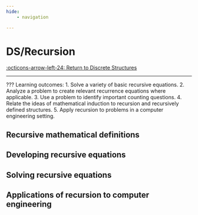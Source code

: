 ```yaml
---
hide:
    - navigation 

---
```


# DS/Recursion

[:octicons-arrow-left-24: Return to Discrete Structures](/Bodies-of-Knowledge/Discrete-Structures/)

---

??? Learning outcomes:
    1. Solve a variety of basic recursive equations.
    2. Analyze a problem to create relevant recurrence equations where applicable.
    3. Use a problem to identify important counting questions.
    4. Relate the ideas of mathematical induction to recursion and recursively defined structures. 5. Apply recursion to problems in a computer engineering setting.

## Recursive mathematical definitions

## Developing recursive equations

## Solving recursive equations

## Applications of recursion to computer engineering
